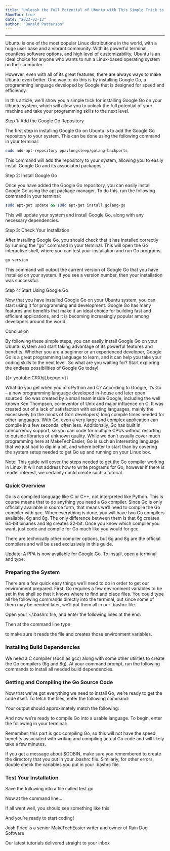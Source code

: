 ```yaml
---
title: "Unleash the Full Potential of Ubuntu with This Simple Trick to Install Google Go!"
ShowToc: true 
date: "2023-02-13"
author: "Donald Patterson"
---
```

*****
Ubuntu is one of the most popular Linux distributions in the world, with a huge user base and a vibrant community. With its powerful terminal, countless software options, and high level of customizability, Ubuntu is an ideal choice for anyone who wants to run a Linux-based operating system on their computer.

However, even with all of its great features, there are always ways to make Ubuntu even better. One way to do this is by installing Google Go, a programming language developed by Google that is designed for speed and efficiency.

In this article, we'll show you a simple trick for installing Google Go on your Ubuntu system, which will allow you to unlock the full potential of your machine and take your programming skills to the next level.

Step 1: Add the Google Go Repository

The first step in installing Google Go on Ubuntu is to add the Google Go repository to your system. This can be done using the following command in your terminal:

```bash
sudo add-apt-repository ppa:longsleep/golang-backports
```

This command will add the repository to your system, allowing you to easily install Google Go and its associated packages.

Step 2: Install Google Go

Once you have added the Google Go repository, you can easily install Google Go using the apt package manager. To do this, run the following command in your terminal:

```bash
sudo apt-get update && sudo apt-get install golang-go
```

This will update your system and install Google Go, along with any necessary dependencies.

Step 3: Check Your Installation

After installing Google Go, you should check that it has installed correctly by running the "go" command in your terminal. This will open the Go interactive shell, where you can test your installation and run Go programs.

```bash
go version
```

This command will output the current version of Google Go that you have installed on your system. If you see a version number, then your installation was successful.

Step 4: Start Using Google Go

Now that you have installed Google Go on your Ubuntu system, you can start using it for programming and development. Google Go has many features and benefits that make it an ideal choice for building fast and efficient applications, and it is becoming increasingly popular among developers around the world.

Conclusion

By following these simple steps, you can easily install Google Go on your Ubuntu system and start taking advantage of its powerful features and benefits. Whether you are a beginner or an experienced developer, Google Go is a great programming language to learn, and it can help you take your coding skills to the next level. So what are you waiting for? Start exploring the endless possibilities of Google Go today!

{{< youtube CRXbjLbepqc >}} 



What do you get when you mix Python and C? According to Google, it’s Go – a new programming language developed in-house and later open sourced. Go was created by a small team inside Google, including the well known Ken Thompson, co-inventor of Unix and major influence on C. It was created out of a lack of satisfaction with existing languages, mainly the excessively (in the minds of Go’s developers) long compile times needed for other languages. With Go, even a very large and complex application can compile in a few seconds, often less. Additionally, Go has built in concurrency support, so you can code for multiple CPUs without resorting to outside libraries of unknown quality.  While we don’t usually cover much programming here at MakeTechEasier, Go is such an interesting language that we just had to dip in a bit, and where better to start than by covering the system setup needed to get Go up and running on your Linux box.

Note:  This guide will cover the steps needed to get the Go compiler working in Linux.  It will not address how to write programs for Go, however if there is reader interest, we certainly could create such a tutorial.  
 
### Quick Overview
 
Go is a compiled language like C or C++, not interpreted like Python. This is course means that to do anything you need a Go compiler. Since Go is only officially available in source form, that means we’ll need to compile the Go compiler with gcc. When everything is done, you will have two Go compilers available, 6g and 8g. The only difference between them is that 6g creates 64-bit binaries and 8g creates 32-bit. Once you know which compiler you want, just code and compile for Go much like you would for gcc.  
 
There are technically other compiler options, but 6g and 8g are the official compilers and will be used exclusively in this guide.  
 
Update: A PPA is now available for Google Go. To install, open a terminal and type: 
 
### Preparing the System
 
There are a few quick easy things we’ll need to do in order to get our environment prepared. First, Go requires a few environment variables to be set in the shell so that it knows where to find and place files. You could type all the following commands directly into the terminal, but since some of them may be needed later, we’ll put them all in our .bashrc file. 
 
Open your ~/.bashrc file, and enter the following lines at the end:
 
Then at the command line type
 
to make sure it reads the file and creates those environment variables.  
 
### Installing Build Dependencies
 
We need a C compiler (such as gcc) along with some other utilities to create the Go compilers (6g and 8g). At your command prompt, run the following commands to install all needed build dependencies.  
 
### Getting and Compiling the Go Source Code
 
Now that we’ve got everything we need to install Go, we’re ready to get the code itself. To fetch the files, enter the following command:
 
Your output should approximately match the following:
 

 
And now we’re ready to compile Go into a usable language. To begin, enter the following in your terminal:
 
Remember, this part is gcc compiling Go, so this will not have the speed benefits associated with writing and compiling actual Go code and will likely take a few minutes.  
 
If you get a message about $GOBIN, make sure you remembered to create the directory that you put in your .bashrc file. Similarly, for other errors, double check the variables you put in your .bashrc file.  
 
### Test Your Installation
 
Save the following into a file called test.go
 
Now at the command line…
 
If all went well, you should see something like this:

 
And you’re ready to start coding!
 
Josh Price is a senior MakeTechEasier writer and owner of Rain Dog Software
 
Our latest tutorials delivered straight to your inbox




